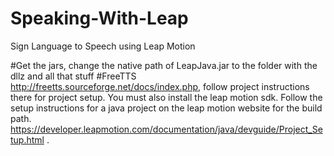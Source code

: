 # Speaking-With-Leap
Sign Language to Speech using Leap Motion

#Get the jars, change the native path of LeapJava.jar to the folder with the dllz and all that stuff
#FreeTTS  http://freetts.sourceforge.net/docs/index.php, follow project instructions there for project setup. You must also install the leap motion sdk. Follow the setup instructions for a java project on the leap motion website for the build path. https://developer.leapmotion.com/documentation/java/devguide/Project_Setup.html . 


